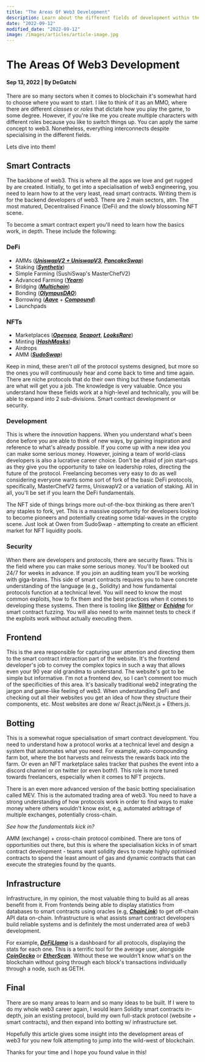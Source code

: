 ```yaml
---
title: "The Areas Of Web3 Development"
description: Learn about the different fields of development within the Web3 space.
date: "2022-09-12"
modified_date: "2022-09-12"
image: /images/articles/article-image.jpg
---
```


# The Areas Of Web3 Development

#### Sep 13, 2022 | By DeGatchi

There are so many sectors when it comes to blockchain it's somewhat hard to choose where you want to start. I like to think of it as an MMO, where there are different _classes_ or _roles_ that dictate how you play the game, to some degree. However, if you're like me you create multiple characters with different roles because you like to switch things up. You can apply the same concept to web3. Nonetheless, everything interconnects despite specialising in the different fields.

Lets dive into them!

## Smart Contracts

The backbone of web3. This is where all the apps we love and get rugged by are created. Initially, to get into a specialisation of web3 engineering, you need to learn how to at the very least, read smart contracts. Writing them is for the backend developers of web3. There are 2 main sectors, atm. The most matured, Decentralised Finance (DeFi) and the slowly blossoming NFT scene.

To become a smart contract expert you'll need to learn how the basics work, in depth. These include the following:

### DeFi

- AMMs (**_[UniswapV2 + UniswapV3](https://uniswap.org/)_**, **_[PancakeSwap](https://pancakeswap.finance/)_**)
- Staking (**_[Synthetix](https://staking.synthetix.io/)_**)
- Simple Farming (SushiSwap's MasterChefV2)
- Advanced Farming (**_[Yearn](https://yearn.finance/vaults)_**)
- Bridging (**_[Multichain](https://multichain.org/)_**)
- Bonding (**_[OlympusDAO](https://www.olympusdao.finance/)_**)
- Borrowing (**_[Aave](https://aave.com/)_** + **_[Compound](https://compound.finance/)_**)
- Launchpads

### NFTs

- Marketplaces (**_[Opensea](https://opensea.io/)_**, **_[Seaport](https://opensea.io/blog/announcements/introducing-seaport-protocol/)_**, **_[LooksRare](https://looksrare.org/)_**)
- Minting (**_[HashMasks](https://www.thehashmasks.com/)_**)
- Airdrops
- AMM (**_[SudoSwap](https://sudoswap.xyz/)_**)

Keep in mind, these aren't _all_ of the protocol systems designed, but more so the ones you will continuously hear and come back to time and time again. There are niche protocols that do their own thing but these fundamentals are what will get you a job. The knowledge is very valuable. Once you understand how these fields work at a high-level and technically, you will be able to expand into 2 sub-divisions. Smart contract development or security.

### Development

This is where the _innovation_ happens. When you understand what's been done before you are able to think of new ways, by gaining inspiration and reference to what's already possible. If you come up with a new idea you can make some serious money. However, joining a team of world-class developers is also a lucrative career choice. Don't be afraid of join start-ups as they give you the opportunity to take on leadership roles, directing the future of the protocol. Freelancing becomes very easy to do as well considering everyone wants some sort of fork of the basic DeFi protocols, specifically, MasterChefV2 farms, UniswapV2 or a variation of staking. All in all, you'll be set if you learn the DeFi fundamentals.

The NFT side of things brings more out-of-the-box thinking as there aren't any staples to fork, yet. This is a massive opportunity for developers looking to become pioneers and potentially creating some tidal-waves in the crypto scene. Just look at Owen from SudoSwap - attempting to create an efficient market for NFT liquidity pools.

### Security

When there are developers and protocols, there are security flaws. This is the field where you can make some serious money. You'll be booked out 24/7 for weeks in advance. If you join an auditing team you'll be working with giga-brains. This side of smart contracts requires you to have concrete understanding of the language (e.g., Solidity) and how fundamental protocols function at a technical level. You will need to know the most common exploits, how to fix them and the best practices when it comes to developing these systems. Then there is tooling like **_[Slither](https://www.immunebytes.com/blog/slither-a-solidity-static-analyzer-for-smart-contracts/)_** or **_[Echidna](https://github.com/SayaliPatiil/echidna_solidity)_** for smart contract fuzzing. You will also need to write mainnet tests to check if the exploits work without actually executing them.

## Frontend

This is the area responsible for capturing user attention and directing them to the smart contract interaction part of the website. It's the frontend developer's job to convey the complex topics in such a way that allows even your 90 year old grandma to understand. The website's got to be simple but informative. I'm not a frontend dev, so I can't comment too much of the specificities of this area. It's basically traditional web2 integrating the jargon and game-like feeling of web3. When understanding DeFi and checking out all their websites you get an idea of how they structure their components, etc. Most websites are done w/ React.js/Next.js + Ethers.js.

## Botting

This is a somewhat rogue specialisation of smart contract development. You need to understand how a protocol works at a technical level and design a system that automates what you need. For example, auto-compounding farm bot, where the bot harvests and reinvests the rewards back into the farm. Or even an NFT marketplace sales tracker that pushes the event into a discord channel or on twitter (or even both!). This role is more tuned towards freelancers, especially when it comes to NFT projects.

There is an even more advanced version of the basic botting specialisation called MEV. This is the automated trading area of web3. You need to have a strong understanding of how protocols work in order to find ways to make money where others wouldn't know exist, e.g, automated arbitrage of multiple exchanges, potentially cross-chain.

_See how the fundamentals kick in?_

AMM (exchange) + cross-chain protocol combined. There are tons of opportunities out there, but this is where the specialisation kicks in of smart contract development - teams want solidity devs to create highly optimised contracts to spend the least amount of gas and dynamic contracts that can execute the strategies found by the quants.

## Infrastructure

Infrastructure, in my opinion, the most valuable thing to build as all areas benefit from it. From frontends being able to display statistics from databases to smart contracts using oracles (e.g, **_[ChainLink](https://chain.link/)_**) to get off-chain API data on-chain. Infrastructure is what assists smart contract developers build reliable systems and is definitely the most underrated area of web3 development.

For example, **_[DeFiLlama](https://defillama.com/)_** is a dashboard for all protocols, displaying the stats for each one. This is a terrific tool for the average user, alongside **_[CoinGecko](https://www.coingecko.com/en/)_** or **_[EtherScan](https://etherscan.io)_**. Without these we wouldn't know what's on the blockchain without going through each block's transactions individually through a node, such as GETH.

## Final

There are so many areas to learn and so many ideas to be built. If I were to do my whole web3 career again, I would learn Solidity smart contracts in-depth, join an existing protocol, build my own full-stack protocol (website + smart contracts), and then expand into botting w/ infrastructure set.

Hopefully this article gives some insight into the development areas of web3 for you new folk attempting to jump into the wild-west of blockchain.

Thanks for your time and I hope you found value in this!
